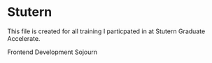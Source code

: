 # Stutern

This file is created for all training I particpated in at Stutern Graduate Accelerate.

Frontend Development Sojourn
